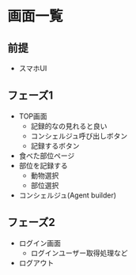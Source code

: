 # 画面一覧

## 前提
- スマホUI

## フェーズ1

- TOP画面
  - 記録的なの見れると良い
  - コンシェルジュ呼び出しボタン
  - 記録するボタン
- 食べた部位ページ
- 部位を記録する
  - 動物選択
  - 部位選択
- コンシェルジュ(Agent builder)

## フェーズ2

- ログイン画面
  - ログインユーザー取得処理など
- ログアウト